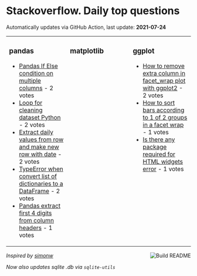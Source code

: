 # Stackoverflow. Daily top questions 

Automatically updates via GitHub Action, last update: **<!-- date starts -->2021-07-24<!-- date ends -->**


<table><tr><td valign="top" width="33%">

### pandas
<!-- pandas starts -->
* [Pandas If Else condition on multiple columns](https://stackoverflow.com/questions/68506555/pandas-if-else-condition-on-multiple-columns) - 2 votes
* [Loop for cleaning dataset Python](https://stackoverflow.com/questions/68512679/loop-for-cleaning-dataset-python) - 2 votes
* [Extract daily values from row and make new row with date](https://stackoverflow.com/questions/68507569/extract-daily-values-from-row-and-make-new-row-with-date) - 2 votes
* [TypeError when convert list of dictionaries to a DataFrame](https://stackoverflow.com/questions/68507333/typeerror-when-convert-list-of-dictionaries-to-a-dataframe) - 2 votes
* [Pandas extract first 4 digits from column headers](https://stackoverflow.com/questions/68507794/pandas-extract-first-4-digits-from-column-headers) - 1 votes
<!-- pandas ends -->
</td><td valign="top" width="34%">


### matplotlib
<!-- matplotlib starts -->

<!-- matplotlib ends -->
</td><td valign="top" width="34%">


### ggplot
<!-- ggplot2 starts -->
* [How to remove extra column in facet_wrap plot with ggplot2](https://stackoverflow.com/questions/68508929/how-to-remove-extra-column-in-facet-wrap-plot-with-ggplot2) - 2 votes
* [How to sort bars according to 1 of 2 groups in a facet wrap](https://stackoverflow.com/questions/68508511/how-to-sort-bars-according-to-1-of-2-groups-in-a-facet-wrap) - 1 votes
* [Is there any package required for HTML widgets error](https://stackoverflow.com/questions/68507266/is-there-any-package-required-for-html-widgets-error) - 1 votes
<!-- ggplot2 ends -->
</td></tr></table>

<a href="https://github.com/hp0404/hp0404/actions"><img src="https://github.com/hp0404/hp0404/workflows/Build%20README/badge.svg" align="right" alt="Build README"></a> <p>*Inspired by  [simonw](https://github.com/simonw/simonw)*</p> <p> *Now also updates sqlite .db via `sqlite-utils`* </p>
